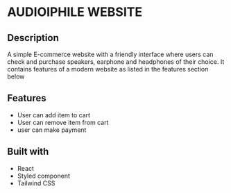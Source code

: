 # AUDIOIPHILE WEBSITE

## Description
A simple E-commerce website with a friendly interface where users can check and purchase speakers, earphone and headphones of their choice. It contains features of a modern website as listed in the features section below

## Features
- User can add item to cart
- User can remove item from cart
- user can make payment

## Built with
- React 
- Styled component
- Tailwind CSS
